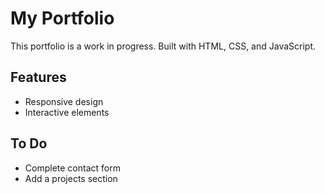 # My Portfolio

This portfolio is a work in progress. Built with HTML, CSS, and JavaScript.

## Features
- Responsive design
- Interactive elements

## To Do
- Complete contact form
- Add a projects section
